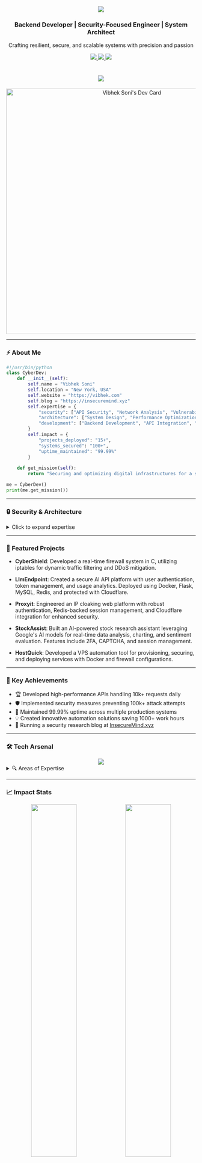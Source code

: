 <div align="center">
  <img src="https://capsule-render.vercel.app/api?type=waving&color=gradient&height=200&section=header&text=Vibhek%20Soni&fontSize=80&fontAlignY=35&animation=twinkling&fontColor=ffffff" />
</div>

<div align="center">
  <h3>Backend Developer | Security-Focused Engineer | System Architect</h3>
  <p>Crafting resilient, secure, and scalable systems with precision and passion</p>
  
  <a href="https://vibhek.com">
    <img src="https://img.shields.io/badge/Age-20-blue?style=for-the-badge" />
    <img src="https://img.shields.io/badge/Location-New_York-red?style=for-the-badge" />
    <img src="https://img.shields.io/badge/Experience-6_Years-green?style=for-the-badge" />
  </a>
</div>

<h1 align="center">
  <img src="https://readme-typing-svg.herokuapp.com/?font=Righteous&size=35&center=true&vCenter=true&width=500&height=70&duration=4000&lines=Backend+Developer;Security+Engineer;System+Architect" />
</h1>

<div align="center">
  <a href="https://app.daily.dev/vibheksoni">
    <img src="https://api.daily.dev/devcards/v2/tRmafaxkzk18ddsKYjV09.png?r=iyh&type=wide" width="652" alt="Vibhek Soni's Dev Card"/>
  </a>
</div>

---

### ⚡ About Me

```python
#!/usr/bin/python
class CyberDev:
    def __init__(self):
        self.name = "Vibhek Soni"
        self.location = "New York, USA"
        self.website = "https://vibhek.com"
        self.blog = "https://insecuremind.xyz"
        self.expertise = {
            "security": ["API Security", "Network Analysis", "Vulnerability Assessment"],
            "architecture": ["System Design", "Performance Optimization", "Scalability"],
            "development": ["Backend Development", "API Integration", "Automation"]
        }
        self.impact = {
            "projects_deployed": "15+",
            "systems_secured": "100+",
            "uptime_maintained": "99.99%"
        }
    
    def get_mission(self):
        return "Securing and optimizing digital infrastructures for a safer web"

me = CyberDev()
print(me.get_mission())
```

---

### 🔒 Security & Architecture

<details>
<summary>Click to expand expertise</summary>

```mermaid
mindmap
  root((Core Skills))
    Security
      API Security
      Penetration Testing
      Vulnerability Assessment
    Architecture
      System Design
      Performance Optimization
      Scalability
    Development
      Backend Development
      API Integration
      Automation
```
</details>

---

### 🚀 Featured Projects

- **CyberShield**: Developed a real-time firewall system in C, utilizing iptables for dynamic traffic filtering and DDoS mitigation.

- **LlmEndpoint**: Created a secure AI API platform with user authentication, token management, and usage analytics. Deployed using Docker, Flask, MySQL, Redis, and protected with Cloudflare.

- **Proxyit**: Engineered an IP cloaking web platform with robust authentication, Redis-backed session management, and Cloudflare integration for enhanced security.

- **StockAssist**: Built an AI-powered stock research assistant leveraging Google's AI models for real-time data analysis, charting, and sentiment evaluation. Features include 2FA, CAPTCHA, and session management.

- **HostQuick**: Developed a VPS automation tool for provisioning, securing, and deploying services with Docker and firewall configurations.

---

### 🎯 Key Achievements

- 🏆 Developed high-performance APIs handling 10k+ requests daily  
- 🛡️ Implemented security measures preventing 100k+ attack attempts  
- 🚀 Maintained 99.99% uptime across multiple production systems  
- 💡 Created innovative automation solutions saving 1000+ work hours  
- 📝 Running a security research blog at [InsecureMind.xyz](https://insecuremind.xyz)  

---

### 🛠 Tech Arsenal

<div align="center">
  <img src="https://skillicons.dev/icons?i=python,cpp,flask,mysql,redis,docker,git,linux" />
</div>

<details>
<summary>🔍 Areas of Expertise</summary>

- **Security Research**
  - API Vulnerability Assessment
  - Authentication System Analysis
  - Network Traffic Analysis
  
- **System Architecture**
  - High-Traffic Application Design
  - Server Management & Optimization
  - Custom Firewall Solutions
  
- **Development**
  - Backend Development
  - API Development & Integration
  - Automation Systems
</details>

---

### 📈 Impact Stats

<div align="center">
  <img width="49%" src="https://github-readme-stats.vercel.app/api?username=vibheksoni&show_icons=true&theme=radical&hide_border=true" />
  <img width="49%" src="https://github-readme-streak-stats.herokuapp.com/?user=vibheksoni&theme=radical&hide_border=true" />
</div>

---

### 🤝 Let's Connect & Collaborate

<div align="center">
  <a href="mailto:vibheksoni@engineer.com">
    <img src="https://img.shields.io/badge/Email-D14836?style=for-the-badge&logo=gmail&logoColor=white" />
  </a>
  <a href="https://insecuremind.xyz">
    <img src="https://img.shields.io/badge/Security_Blog-000000?style=for-the-badge&logo=About.me&logoColor=white" />
  </a>
  <a href="https://x.com/ItsVibhek">
    <img src="https://img.shields.io/badge/Twitter-1DA1F2?style=for-the-badge&logo=twitter&logoColor=white" />
  </a>
  <a href="https://www.instagram.com/nyc.vibhek">
    <img src="https://img.shields.io/badge/Instagram-E4405F?style=for-the-badge&logo=instagram&logoColor=white" />
  </a>
  
  <p>💼 Open for collaboration on security-focused projects</p>
  <p>🔒 Available for security consultations</p>
  <p>📝 Explore my research at <a href="https://insecuremind.xyz">InsecureMind.xyz</a></p>
</div>

<div align="center">
  <img src="https://capsule-render.vercel.app/api?type=waving&color=gradient&height=100&section=footer" />
</div>
